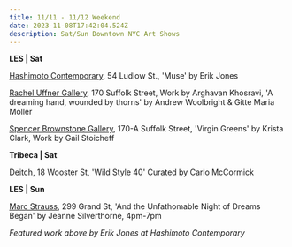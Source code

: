 ```yaml
---
title: 11/11 - 11/12 Weekend
date: 2023-11-08T17:42:04.524Z
description: Sat/Sun Downtown NYC Art Shows
---
```

**L﻿ES | Sat**

[Hashimoto Contemporary](https://www.hashimotocontemporary.com/exhibitions/252-erik-jones-muse/), 54 Ludlow St., 'Muse' by Erik Jones

[Rachel Uffner Gallery](https://www.racheluffnergallery.com/exhibitions), 170 Suffolk Street, Work by [](https://www.racheluffnergallery.com/exhibitions/detail/arghavan-khosravi_1/installation-stills)Arghavan Khosravi, 'A dreaming hand, wounded by thorns' by Andrew Woolbright & Gitte Maria Moller

[Spencer Brownstone Gallery](https://spencerbrownstonegallery.com/main), 170-A Suffolk Street, 'Virgin Greens' by Krista Clark, Work by Gail Stoicheff

**T﻿ribeca | Sat**

[D﻿eitch](https://deitch.com/new-york/exhibitions), 18 Wooster St, 'Wild Style 40' Curated by Carlo McCormick

**L﻿ES | Sun**

[Marc Strauss](https://www.marcstraus.com/artists/jeanne-silverthorne/), 299 Grand St, 'And the Unfathomable Night of Dreams Began' by Jeanne Silverthorne, 4pm-7pm

*F﻿eatured work above by Erik Jones at Hashimoto Contemporary*